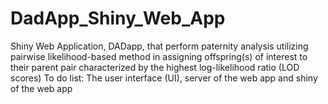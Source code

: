 # DadApp_Shiny_Web_App
Shiny Web Application, DADapp, that perform paternity analysis utilizing pairwise likelihood-based method in assigning offspring(s) 
of interest to their parent pair characterized by the highest log-likelihood ratio (LOD scores)
To do list: The user interface (UI), server of the web app and shiny of the web app
